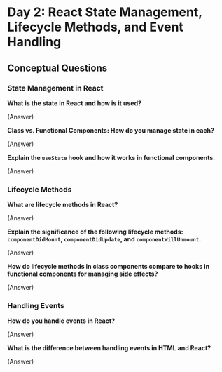 # Day 2: React State Management, Lifecycle Methods, and Event Handling

## Conceptual Questions

### State Management in React

**What is the state in React and how is it used?**

(Answer)

**Class vs. Functional Components: How do you manage state in each?**

(Answer)

**Explain the `useState` hook and how it works in functional components.**

(Answer)

### Lifecycle Methods

**What are lifecycle methods in React?**

(Answer)

**Explain the significance of the following lifecycle methods: `componentDidMount`, `componentDidUpdate`, and `componentWillUnmount`.**

(Answer)

**How do lifecycle methods in class components compare to hooks in functional components for managing side effects?**

(Answer)

### Handling Events

**How do you handle events in React?**

(Answer)

**What is the difference between handling events in HTML and React?**

(Answer)